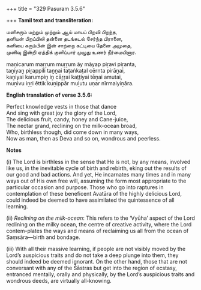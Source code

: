 +++
title = "329 Pasuram 3.5.6"

+++
**Tamil text and transliteration:**

மனிசரும் மற்றும் முற்றும் ஆய் மாயப் பிறவி பிறந்த,  
தனியன் பிறப்பிலி தன்னை தடங்கடல் சேர்ந்த பிரானை,  
கனியை கரும்பின் இன் சாற்றை கட்டியை தேனை அமுதை,  
முனிவு இன்றி ஏத்திக் குனிப்பார் முழுது உணர் நீர்மையினார.

maṉicarum maṟṟum muṟṟum āy māyap piṟavi piṟanta,  
taṉiyaṉ piṟappili taṉṉai taṭaṅkaṭal cērnta pirāṉai,  
kaṉiyai karumpiṉ iṉ cāṟṟai kaṭṭiyai tēṉai amutai,  
muṉivu iṉṟi ēttik kuṉippār muḻutu uṇar nīrmaiyiṉāra.

**English translation of verse 3.5.6:**

Perfect knowledge vests in those that dance  
And sing with great joy the glory of the Lord,  
The delicious fruit, candy, honey and Cane-juice,  
The nectar grand, reclining on the milk-ocean broad,  
Who, birthless though, did come down in many ways,  
Now as man, then as Deva and so on, wondrous and peerless.

**Notes**

\(i\) The Lord is birthless in the sense that He is not, by any means, involved like us, in the inevitable cycle of birth and rebirth, eking out the results of our good and bad actions. And yet, He incarnates many times and in many ways out of His own free will, assuming the form most appropriate to the particular occasion and purpose. Those who go into raptures in contemplation of these beneficent Avatāra of the highly delicious Lord, could indeed be deemed to have assimilated the quintessence of all learning.

\(ii\) *Reclining on the milk-ocean*: This refers to the ‘Vyūha’ aspect of the Lord reclining on the milky ocean, the centre of creative activity, where the Lord contem-plates the ways and means of reclaiming us all from the ocean of Saṃsāra—birth and bondage.

\(iii\) With all their massive learning, if people are not visibly moved by the Lord’s auspicious traits and do not take a deep plunge into them, they should indeed be deemed ignorant. On the other hand, those that are not conversant with any of the Śāstras but get into the region of ecstasy, entranced mentally, orally and physically, by the Lord’s auspicious traits and wondrous deeds, are virtually all-knowing.


